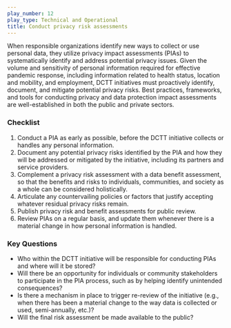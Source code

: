 ```yaml
---
play_number: 12
play_type: Technical and Operational
title: Conduct privacy risk assessments
---
```


When responsible organizations identify new ways to collect or use personal data, they utilize privacy impact assessments (PIAs) to systematically identify and address potential privacy issues. Given the volume and sensitivity of personal information required for effective pandemic response, including information related to health status, location and mobility, and employment, DCTT initiatives must proactively identify, document, and mitigate potential privacy risks. Best practices, frameworks, and tools for conducting privacy and data protection impact assessments are well-established in both the public and private sectors.

### Checklist
1. Conduct a PIA as early as possible, before the DCTT initiative collects or handles any personal information.
2. Document any potential privacy risks identified by the PIA and how they will be addressed or mitigated by the initiative, including its partners and service providers.
3. Complement a privacy risk assessment with a data benefit assessment, so that the benefits and risks to individuals, communities, and society as a whole can be considered holistically. 
4. Articulate any countervailing policies or factors that justify accepting whatever residual privacy risks remain.
5. Publish privacy risk and benefit assessments for public review. 
6. Review PIAs on a regular basis, and update them whenever there is a material change in how personal information is handled.

### Key Questions
- Who within the DCTT initiative will be responsible for conducting PIAs and where will it be stored?
- Will there be an opportunity for individuals or community stakeholders to participate in the PIA process, such as by helping identify unintended consequences?
- Is there a mechanism in place to trigger re-review of the initiative (e.g., when there has been a material change to the way data is collected or used, semi-annually, etc.)?
- Will the final risk assessment be made available to the public? 
